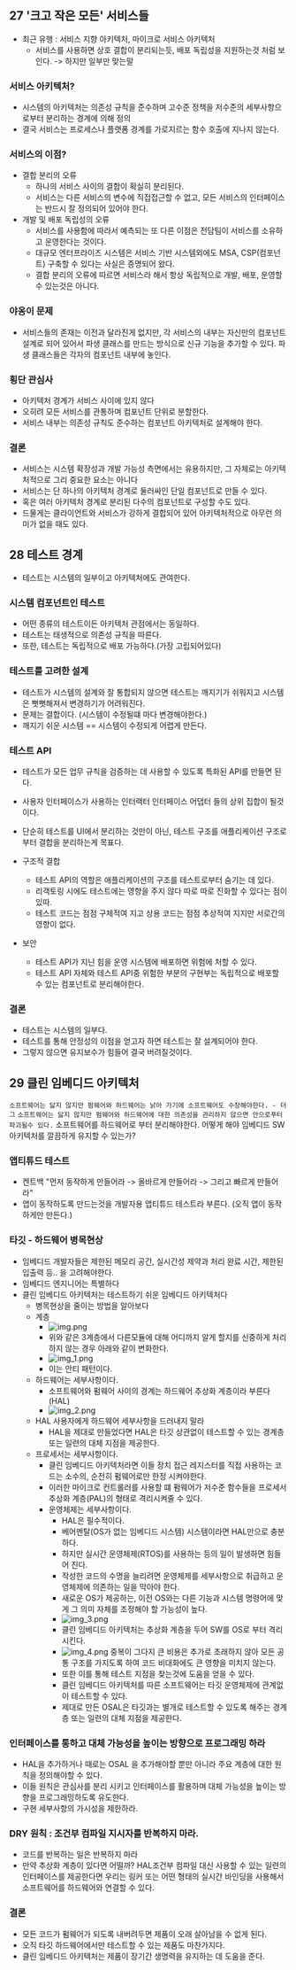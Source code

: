 ## 27 '크고 작은 모든' 서비스들
- 최근 유행 : 서비스 지향 아키텍처, 마이크로 서비스 아키텍처
  - 서비스를 사용하면 상호 결합이 분리되는듯, 배포 독립성을 지원하는것 처럼 보인다. -> 하지만 일부만 맞는말

### 서비스 아키텍처?
- 시스템의 아키텍처는 의존성 규칙을 준수하며 고수준 정책을 저수준의 세부사항으로부터 분리하는 경계에 의해 정의 
- 결국 서비스는 프로세스나 플랫폼 경계를 가로지르는 함수 호출에 지나지 않는다.

### 서비스의 이점?
- 결합 분리의 오류
  - 하나의 서비스 사이의 결합이 확실히 분리된다.
  - 서비스는 다른 서비스의 변수에 직접접근할 수 없고, 모든 서비스의 인터페이스는 반드시 잘 정의되어 있어야 한다.
- 개발 및 배포 독립성의 오류
  - 서비스를 사용함에 따라서 예측되는 또 다른 이점은 전담팀이 서비스를 소유하고 운영한다는 것이다. 
  - 대규모 엔터프라이즈 시스템은 서비스 기반 시스템외에도 MSA, CSP(컴포넌트) 구축할 수 있다는 사실은 증명되어 왔다. 
  - 결합 분리의 오류에 따르면 서비스라 해서 항상 독립적으로 개발, 배포, 운영할 수 있는것은 아니다.

### 야옹이 문제 
- 서비스들의 존재는 이전과 달라진게 없지만, 각 서비스의 내부는 자신만의 컴포넌트 설계로 되어 있어서 파생 클래스를 만드는 방식으로 신규 기능을 추가할 수 있다. 파생 클래스들은 각자의 컴포넌트 내부에 놓인다.

### 횡단 관심사
- 아키텍처 경계가 서비스 사이에 있지 않다
- 오히려 모든 서비스를 관통하며 컴포넌트 단위로 분할한다. 
- 서비스 내부는 의존성 규칙도 준수하는 컴포넌트 아키텍처로 설계해야 한다.

### 결론
- 서비스는 시스템 확장성과 개발 가능성 측면에서는 유용하지만, 그 자체로는 아키텍처적으로 그리 중요한 요소는 아니다
- 서비스는 단 하나의 아키텍처 경계로 둘러싸인 단일 컴포넌트로 만들 수 있다.
- 혹은 여러 아키텍처 경계로 분리된 다수의 컴포넌트로 구성할 수도 있다. 
- 드물게는 클라이언트와 서비스가 강하게 결합되어 있어 아키텍처적으로 아무런 의미가 없을 때도 있다.

## 28 테스트 경계
- 테스트는 시스템의 일부이고 아키텍처에도 관여한다.

### 시스템 컴포넌트인 테스트
- 어떤 종류의 테스트이든 아키텍처 관점에서는 동일하다.
- 테스트는 태생적으로 의존성 규칙을 따른다.
- 또한, 테스트는 독립적으로 배포 가능하다.(가장 고립되어있다)

### 테스트를 고려한 설계
- 테스트가 시스템의 설계와 잘 통합되지 않으면 테스트는 깨지기가 쉬워지고 시스템은 뻣뻣해져서 변경하기가 어려워진다.
- 문제는 결합이다. (시스템이 수정될떄 마다 변경해야한다.)
- 깨지기 쉬운 시스템 == 시스템이 수정되게 어렵게 만든다. 

### 테스트 API
- 테스트가 모든 업무 규칙을 검증하는 데 사용할 수 있도록 특화된 API를 만들면 된다.
- 사용자 인터페이스가 사용하는 인터랙터 인터페이스 어댑터 들의 상위 집합이 될것이다. 
- 단순히 테스트를 UI에서 분리하는 것만이 아닌, 테스트 구조를 애플리케이션 구조로 부터 결합을 분리하는게 목표다.

- 구조적 결합
  - 테스트 API의 역할은 애플리케이션의 구조를 테스트로부터 숨기는 데 있다.
  - 리객토링 시에도 테스트에는 영향을 주지 않다 따로 따로 진화할 수 있다는 점이 있따. 
  - 테스트 코드는 점점 구체적여 지고 상용 코드는 점점 추상적여 지지만 서로간의 영향이 없다.
- 보안
  - 테스트 API가 지닌 힘을 운영 시스템에 배포하면 위험에 처할 수 있다.
  - 테스트 API 자체와 테스트 API중 위험한 부분의 구현부는 독립적으로 배포할 수 있는 컴포넌트로 분리해야한다.

### 결론
- 테스트는 시스템의 일부다.
- 테스트를 통해 안정성의 이점을 얻고자 하면 테스트는 잘 설계되어야 한다.
- 그렇지 않으면 유지보수가 힘들어 결국 버려질것이다.

## 29 클린 임베디드 아키텍처
`소프트웨어는 닳지 않지만 펌웨어와 하드웨어는 낡아 가기에 소프트웨어도 수장해야한다. - 더그`
`소프트웨어는 닳지 않지만 펌웨어와 하드웨어에 대한 의존성을 관리하지 않으면 안으로푸터 파괴될수 있다.`
소프트웨어를 하드웨어로 부터 분리해야한다. 
어떻게 해야 임베디드 SW 아키텍처를 깔끔하게 유지할 수 있는가?

### 앱티튜드 테스트
- 켄트백 "먼저 동작하게 만들어라 -> 올바르게 만들어라 -> 그리고 빠르게 만들어라" 
- 앱이 동작하도록 만드는것을 개발자용 앱티튜드 테스트라 부른다. (오직 앱이 동작하게만 만든다.)

### 타깃 - 하드웨어 병목현상
- 임베디드 개발자들은 제한된 메모리 공간, 실시간성 제약과 처리 완료 시간, 제한된 입출력 등.. 을 고려해야한다.
- 임베디드 엔지니어는 특별하다 
- 클린 임베디드 아키텍처는 테스트하기 쉬운 임베디드 아키텍처다
  - 병목현상을 줄이는 방법을 알아보다
  - 계층
    - ![img.png](img/juhee01.png)
    - 위와 같은 3계층에서 다른모듈에 대해 어디까지 알게 할지를 신중하게 처리하지 않는 경우 아래와 같이 변화한다.
    - ![img_1.png](img/juhee02.png)
    - 이는 안티 패턴이다.
  - 하드웨어는 세부사항이다.
    - 소프트웨어와 펌웨어 사이의 경계는 하드웨어 추상화 계층이라 부른다(HAL)
    - ![img_2.png](img/juhee03.png)
  - HAL 사용자에게 하드웨어 세부사항을 드러내지 말라
    - HAL을 제대로 만들었다면 HAL은 타깃 상관없이 테스트할 수 있는 경계층 또는 일련의 대체 지점을 제공한다.
  - 프로세서는 세부사항이다. 
    - 클린 임베디드 아키텍처라면 이들 장치 접근 레지스터를 직접 사용하는 코드는 소수의, 순전히 펌웨어로만 한정 시켜야한다.
    - 이러한 마이크로 컨트롤러를 사용할 떄 펌웨어가 저수준 함수들을 프로세서 추상화 계층(PAL)의 형태로 격리시켜줄 수 있다. 
    - 운영체제는 세부사항이다. 
      - HAL은 필수적이다. 
      - 베어멘탈(OS가 없는 임베디드 시스템) 시스템이라면 HAL만으로 충분하다.
      - 하지만 실시간 운영체제(RTOS)를 사용하는 등의 일이 발생하면 힘들어 진다. 
      - 작성한 코드의 수명을 늘리려면 운영체제를 세부사항으로 취급하고 운영체제에 의존하는 일을 막아야 한다.
      - 새로운 OS가 제공하는, 이전 OS와는 다른 기능과 시스템 명령어에 맞게 그 의미 자체를 조정해야 할 가능성이 높다.
      - ![img_3.png](img/juhee04.png)
      - 클린 임베디드 아키텍처는 추상화 계층을 두어 SW를 OS로 부터 격리 시킨다. 
      - ![img_4.png](img/juhee05.png)
      중복이 그다지 큰 비용은 추가로 초래하지 않아 모든 공통 구조를 가지도록 하여 코드 비대화에도 큰 영향을 미치지 않는다.
      - 또한 이를 통해 테스트 지점을 찾는것에 도움을 얻을 수 있다.
      - 클린 임베디드 아키텍처를 따른 소프트웨어는 타깃 운영체제에 관계없이 테스트할 수 있다.
      - 제대로 만든 OSAL은 타깃과는 별개로 테스트할 수 있도록 해주는 경계층 또는 일련의 대체 지점을 제공한다.
  
### 인터페이스를 통하고 대체 가능성을 높이는 방향으로 프로그래밍 하라
- HAL을 추가하거나 때로는 OSAL 을 추가해야할 뿐만 아니라 주요 계층에 대한 원칙을 정의해야할 수 있다. 
- 이들 원칙은 관심사를 분리 시키고 인터페이스를 활용하며 대체 가능성을 높이는 방향을 프로그래밍하도록 유도한다.
- 구현 세부사항의 가시성을 제한하라. 

### DRY 원칙 : 조건부 컴파일 지시자를 반복하지 마라.
- 코드를 반복하는 일은 반복하지 마라 
- 만약 추상화 계층이 있다면 어떨까? HAL조건부 컴파일 대신 사용할 수 있는 일련의 인터페이스를 제공한다면 우리는 링커 또는 어떤 형태의 실시간 바인딩을 사용해서 소프트웨어를 하드웨어와 연결할 수 있다.

### 결론
- 모든 코드가 펌웨어가 되도록 내버려두면 제품이 오래 살아남을 수 없게 된다.
- 오직 타깃 하드웨어에서만 테스트할 수 있는 제품도 마찬가지다. 
- 클린 임베디드 아키텍처는 제품이 장기간 생명력을 유지하는 데 도움을 준다.
